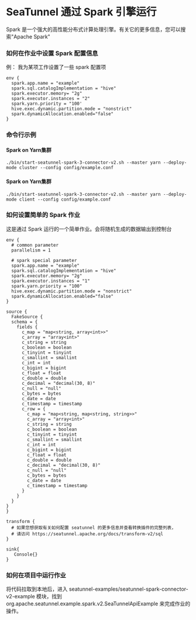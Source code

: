 # SeaTunnel 通过 Spark 引擎运行

Spark 是一个强大的高性能分布式计算处理引擎。有关它的更多信息，您可以搜索"Apache Spark"


### 如何在作业中设置 Spark 配置信息

例：
我为某项工作设置了一些 spark 配置项

```
env {
  spark.app.name = "example"
  spark.sql.catalogImplementation = "hive"
  spark.executor.memory= "2g"
  spark.executor.instances = "2"
  spark.yarn.priority = "100'
  hive.exec.dynamic.partition.mode = "nonstrict"
  spark.dynamicAllocation.enabled="false"
}
```

### 命令行示例

#### Spark on Yarn集群

```
./bin/start-seatunnel-spark-3-connector-v2.sh --master yarn --deploy-mode cluster --config config/example.conf
```

#### Spark on Yarn集群

```
./bin/start-seatunnel-spark-3-connector-v2.sh --master yarn --deploy-mode client --config config/example.conf
```

### 如何设置简单的 Spark 作业

这是通过 Spark 运行的一个简单作业。会将随机生成的数据输出到控制台

```
env {
  # common parameter
  parallelism = 1

  # spark special parameter
  spark.app.name = "example"
  spark.sql.catalogImplementation = "hive"
  spark.executor.memory= "2g"
  spark.executor.instances = "1"
  spark.yarn.priority = "100"
  hive.exec.dynamic.partition.mode = "nonstrict"
  spark.dynamicAllocation.enabled="false"
}

source {
  FakeSource {
  schema = {
    fields {
      c_map = "map<string, array<int>>"
      c_array = "array<int>"
      c_string = string
      c_boolean = boolean
      c_tinyint = tinyint
      c_smallint = smallint
      c_int = int
      c_bigint = bigint
      c_float = float
      c_double = double
      c_decimal = "decimal(30, 8)"
      c_null = "null"
      c_bytes = bytes
      c_date = date
      c_timestamp = timestamp
      c_row = {
        c_map = "map<string, map<string, string>>"
        c_array = "array<int>"
        c_string = string
        c_boolean = boolean
        c_tinyint = tinyint
        c_smallint = smallint
        c_int = int
        c_bigint = bigint
        c_float = float
        c_double = double
        c_decimal = "decimal(30, 8)"
        c_null = "null"
        c_bytes = bytes
        c_date = date
        c_timestamp = timestamp
      }
    }
  }
}
}

transform {
  # 如果您想获取有关如何配置 seatunnel 的更多信息并查看转换插件的完整列表，
  # 请访问 https://seatunnel.apache.org/docs/transform-v2/sql
}

sink{
   Console{}   
}
```

### 如何在项目中运行作业

将代码拉取到本地后，进入 seatunnel-examples/seatunnel-spark-connector-v2-example 模块，找到 org.apache.seatunnel.example.spark.v2.SeaTunnelApiExample 来完成作业的操作。